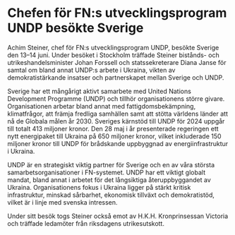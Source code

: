# Chefen för FN:s utvecklingsprogram UNDP besökte Sverige

Achim Steiner, chef för FN:s utvecklingsprogram UNDP, besökte Sverige den 13–14 juni. Under besöket i Stockholm träffade Steiner bistånds\- och utrikeshandelsminister Johan Forssell och statssekreterare Diana Janse för samtal om bland annat UNDP:s arbete i Ukraina, vikten av demokratistärkande insatser och partnerskapet mellan Sverige och UNDP.


Sverige har ett mångårigt aktivt samarbete med United Nations Development Programme (UNDP) och tillhör organisationens större givare. Organisationen arbetar bland annat med fattigdomsbekämpning, klimatfrågor, att främja fredliga samhällen samt att stötta världens länder att nå de Globala målen år 2030\. Sveriges kärnstöd till UNDP för 2024 uppgår till totalt 413 miljoner kronor. Den 28 maj i år presenterade regeringen ett nytt energipaket till Ukraina på 650 miljoner kronor, vilket inkluderade 150 miljoner kronor till UNDP för brådskande uppbyggnad av energiinfrastruktur i Ukraina.

UNDP är en strategiskt viktig partner för Sverige och en av våra största samarbetsorganisationer i FN\-systemet. UNDP har ett viktigt globalt mandat, bland annat i arbetet för det långsiktiga återuppbyggandet av Ukraina. Organisationens fokus i Ukraina ligger på stärkt kritisk infrastruktur, minskad sårbarhet, ekonomisk tillväxt och demokratistöd, vilket är i linje med svenska intressen.

Under sitt besök togs Steiner också emot av H.K.H. Kronprinsessan Victoria och träffade ledamöter från riksdagens utrikesutskott.
